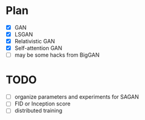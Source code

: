 # Plan
- [x] GAN
- [x] LSGAN
- [x] Relativistic GAN
- [x] Self-attention GAN
- [ ] may be some hacks from BigGAN

# TODO
- [ ] organize parameters and experiments for SAGAN
- [ ] FID or Inception score
- [ ] distributed training